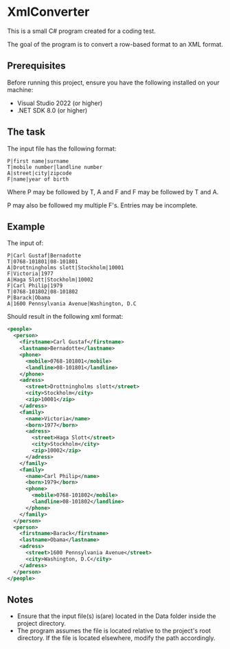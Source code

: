 ﻿# XmlConverter
This is a small C# program created for a coding test.

The goal of the program is to convert a row-based format to an XML format.

## Prerequisites

Before running this project, ensure you have the following installed on your machine:
- Visual Studio 2022 (or higher)
- .NET SDK 8.0 (or higher)

## The task

The input file has the following format:
```
P|first name|surname
T|mobile number|landline number
A|street|city|zipcode
F|name|year of birth
```

Where P may be followed by T, A and F
and F may be followed by T and A.

P may also be followed my multiple F's. Entries may be incomplete.

## Example
The input of:
```
P|Carl Gustaf|Bernadotte
T|0768-101801|08-101801
A|Drottningholms slott|Stockholm|10001
F|Victoria|1977
A|Haga Slott|Stockholm|10002
F|Carl Philip|1979
T|0768-101802|08-101802
P|Barack|Obama
A|1600 Pennsylvania Avenue|Washington, D.C
```

Should result in the following xml format:
```xml
<people>
  <person>
    <firstname>Carl Gustaf</firstname>
    <lastname>Bernadotte</lastname>
    <phone>
      <mobile>0768-101801</mobile>
      <landline>08-101801</landline>
    </phone>
    <adress>
      <street>Drottningholms slott</street>
      <city>Stockholm</city>
      <zip>10001</zip>
    </adress>
    <family>
      <name>Victoria</name>
      <born>1977</born>
      <adress>
        <street>Haga Slott</street>
        <city>Stockholm</city>
        <zip>10002</zip>
      </adress>
    </family>
    <family>
      <name>Carl Philip</name>
      <born>1979</born>
      <phone>
        <mobile>0768-101802</mobile>
        <landline>08-101802</landline>
      </phone>
    </family>
  </person>
  <person>
    <firstname>Barack</firstname>
    <lastname>Obama</lastname>
    <adress>
      <street>1600 Pennsylvania Avenue</street>
      <city>Washington, D.C</city>
    </adress>
  </person>
</people>
```

## Notes

- Ensure that the input file(s) is(are) located in the Data folder inside the project directory.
- The program assumes the file is located relative to the project's root directory. If the file is located elsewhere, modify the path accordingly.
